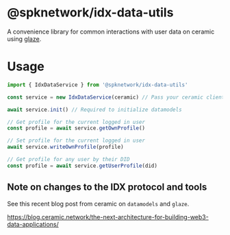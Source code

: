 # @spknetwork/idx-data-utils

A convenience library for common interactions with user data on ceramic using [glaze](https://developers.ceramic.network/tools/glaze/overview/).

# Usage

```ts
import { IdxDataService } from '@spknetwork/idx-data-utils'

const service = new IdxDataService(ceramic) // Pass your ceramic client instance

await service.init() // Required to initialize datamodels

// Get profile for the current logged in user
const profile = await service.getOwnProfile()

// Set profile for the current logged in user
await service.writeOwnProfile(profile)

// Get profile for any user by their DID
const profile = await service.getUserProfile(did)
```

## Note on changes to the IDX protocol and tools

See this recent blog post from ceramic on `datamodels` and `glaze`.

https://blog.ceramic.network/the-next-architecture-for-building-web3-data-applications/




